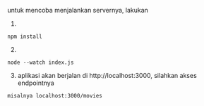 untuk mencoba menjalankan servernya, lakukan

1.

```
npm install
```

2.

```
node --watch index.js
```

3. aplikasi akan berjalan di http://localhost:3000, silahkan akses endpointnya

```
misalnya localhost:3000/movies
```
